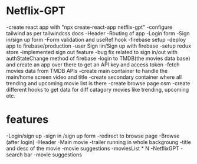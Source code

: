 # Netflix-GPT

-create react app with "npx create-react-app netflix-gpt"
-configure tailwind as per tailwindcss docs
-Header
-Routing of app
-Login form
-Sign in/sign up form
-Form validation and useRef hook
-firebase setup
-deploy app to firebase/production
-user Sign iin/Sign up with firebase
-setup redux store
-implemented sign out feature
-bug fix related to sign in/out with authStateChange method of firebase
-login to TMDB(the movies data base) and create an app over there to get an API key and access token
-fetch movies data from TMDB APIs
-create main container to handle the main/home screen video and title
-create secondary container where all trending and upcoming movie list is there
-create browse page osm
-create different hooks to get data for diff catagory movies like trending, upcoming etc.



# features
-Login/sign up
    -sign in /sign up form
    -redirect to browse page
-Browse (after login)
    -Header
    -Main movie
        -trailer running in whole backgroung
        -title and desc of the movie
        -movie suggestions
            -moviesList * N
-NetflixGPT
    -search bar
    -movie suggestions
    

